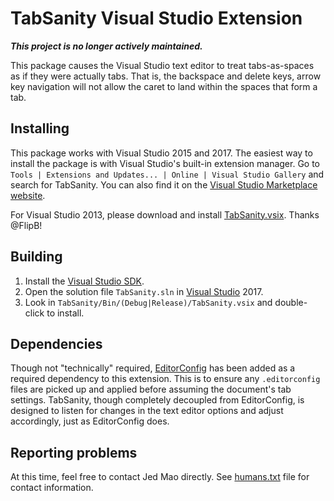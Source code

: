 # TabSanity Visual Studio Extension

**_This project is no longer actively maintained._**

This package causes the Visual Studio text editor to treat tabs-as-spaces as
if they were actually tabs. That is, the backspace and delete keys, arrow key
navigation will not allow the caret to land within the spaces that form a tab.

## Installing

This package works with Visual Studio 2015 and 2017. The easiest way to install
the package is with Visual Studio's built-in extension manager. Go to
`Tools | Extensions and Updates... | Online | Visual Studio Gallery` and search
for TabSanity. You can also find it on the [Visual Studio Marketplace website](https://marketplace.visualstudio.com/items?itemName=jedmao.TabSanity-10817).

For Visual Studio 2013, please download and install [TabSanity.vsix](https://github.com/jedmao/tabsanity-vs/raw/master/TabSanity.vs2013/TabSanity.vsix). Thanks @FlipB!

## Building

1. Install the [Visual Studio SDK](http://msdn.microsoft.com/en-us/library/vstudio/bb166441(v=vs.110).aspx).
2. Open the solution file `TabSanity.sln` in [Visual Studio](http://www.microsoft.com/visualstudio/) 2017.
3. Look in `TabSanity/Bin/(Debug|Release)/TabSanity.vsix` and double-click to install.

## Dependencies

Though not "technically" required, [EditorConfig](http://visualstudiogallery.msdn.microsoft.com/c8bccfe2-650c-4b42-bc5c-845e21f96328)
has been added as a required dependency to this extension. This is to ensure
any `.editorconfig` files are picked up and applied before assuming the
document's tab settings. TabSanity, though completely decoupled from
EditorConfig, is designed to listen for changes in the text editor options
and adjust accordingly, just as EditorConfig does.

## Reporting problems

At this time, feel free to contact Jed Mao directly. See [humans.txt](https://github.com/jedmao/tabsanity-vs/blob/master/humans.txt)
file for contact information.
